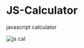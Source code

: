 # JS-Calculator

javascript calculator 

![js cal](https://github.com/Anuvarshini-Sanjeevi/JS-Calculator/assets/156497595/41f14048-99b3-4f43-a3ce-c39bfb288120)
